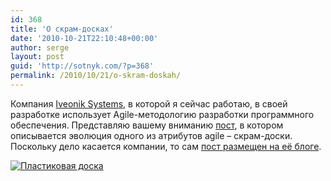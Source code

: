 ```yaml
---
id: 368
title: 'О скрам-досках'
date: '2010-10-21T22:10:48+00:00'
author: serge
layout: post
guid: 'http://sotnyk.com/?p=368'
permalink: /2010/10/21/o-skram-doskah/
---
```


Компания [Iveonik Systems](http://www.iveonik.com), в которой я сейчас работаю, в своей разработке использует Agile-методологию разработки программного обеспечения. Представляю вашему вниманию [пост](http://www.iveonik.com/?p=104), в котором описывается эволюция одного из атрибутов agile – скрам-доски. Поскольку дело касается компании, то сам [пост размещен на её блоге](http://www.iveonik.com/?p=104).

[![](https://sotnyk.github.io/wp-content/uploads/2010/10/PlasticBoard-300x275.jpg "Пластиковая доска")](http://www.iveonik.com/?p=104)